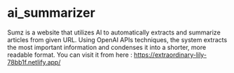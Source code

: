 # ai_summarizer
Sumz is a website that utilizes AI to automatically extracts and summarize articles from given URL. Using OpenAI APIs techniques, the system extracts the most important information and condenses it into a shorter, more readable format.
You can visit it from here : https://extraordinary-lily-78bb1f.netlify.app/
